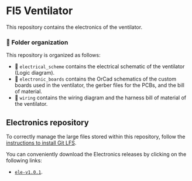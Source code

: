 FI5 Ventilator
==============
This repository contains the electronics of the ventilator.

### :file_folder: Folder organization
This repository is organized as follows:
- 🔘 `electrical_scheme` contains the electrical schematic of the ventilator (Logic diagram).
- 🔘 `electronic_boards` contains the OrCad schematics of the custom boards used in the ventilator, the gerber files for the PCBs, and the bill of material.
- 🔘 `wiring` contains the wiring diagram and the harness bill of material of the ventilator.

## Electronics repository
To correctly manage the large files stored within this repository, follow the [instructions to install Git LFS][1].

You can conveniently download the Electronics releases by clicking on the following links:
- [`ele-v1.0.1`][2].

[1]: https://help.github.com/en/articles/installing-git-large-file-storage
[2]: https://github.com/icub-tech-iit/ventilator-FI5/releases/tag/ele-v1.0.1
